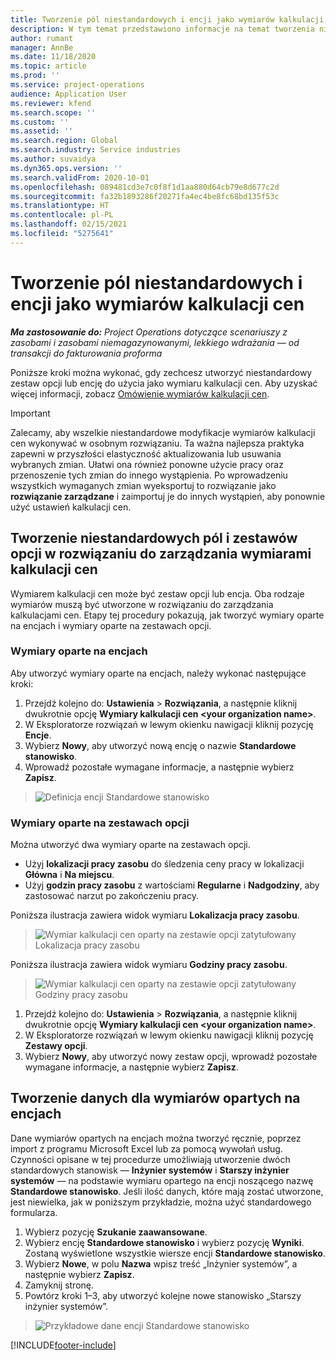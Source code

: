 ```yaml
---
title: Tworzenie pól niestandardowych i encji jako wymiarów kalkulacji cen
description: W tym temat przedstawiono informacje na temat tworzenia niestandardowych zestawów opcji lub encji.
author: rumant
manager: AnnBe
ms.date: 11/18/2020
ms.topic: article
ms.prod: ''
ms.service: project-operations
audience: Application User
ms.reviewer: kfend
ms.search.scope: ''
ms.custom: ''
ms.assetid: ''
ms.search.region: Global
ms.search.industry: Service industries
ms.author: suvaidya
ms.dyn365.ops.version: ''
ms.search.validFrom: 2020-10-01
ms.openlocfilehash: 089481cd3e7c0f8f1d1aa880d64cb79e8d677c2d
ms.sourcegitcommit: fa32b1893286f20271fa4ec4be8fc68bd135f53c
ms.translationtype: HT
ms.contentlocale: pl-PL
ms.lasthandoff: 02/15/2021
ms.locfileid: "5275641"
---
```

# <a name="create-custom-fields-and-entities-as-pricing-dimensions"></a>Tworzenie pól niestandardowych i encji jako wymiarów kalkulacji cen

_**Ma zastosowanie do:** Project Operations dotyczące scenariuszy z zasobami i zasobami niemagazynowanymi, lekkiego wdrażania — od transakcji do fakturowania proforma_

Poniższe kroki można wykonać, gdy zechcesz utworzyć niestandardowy zestaw opcji lub encję do użycia jako wymiaru kalkulacji cen. Aby uzyskać więcej informacji, zobacz [Omówienie wymiarów kalkulacji cen](pricing-dimensions-overview.md).  

> [!IMPORTANT]
> Zalecamy, aby wszelkie niestandardowe modyfikacje wymiarów kalkulacji cen wykonywać w osobnym rozwiązaniu. Ta ważna najlepsza praktyka zapewni w przyszłości elastyczność aktualizowania lub usuwania wybranych zmian. Ułatwi ona również ponowne użycie pracy oraz przenoszenie tych zmian do innego wystąpienia. Po wprowadzeniu wszystkich wymaganych zmian wyeksportuj to rozwiązanie jako **rozwiązanie zarządzane** i zaimportuj je do innych wystąpień, aby ponownie użyć ustawień kalkulacji cen.

  
## <a name="create-custom-fields-and-option-sets-in-the-pricing-dimension-solution"></a>Tworzenie niestandardowych pól i zestawów opcji w rozwiązaniu do zarządzania wymiarami kalkulacji cen

Wymiarem kalkulacji cen może być zestaw opcji lub encja. Oba rodzaje wymiarów muszą być utworzone w rozwiązaniu do zarządzania kalkulacjami cen. Etapy tej procedury pokazują, jak tworzyć wymiary oparte na encjach i wymiary oparte na zestawach opcji.

### <a name="entity-based-dimensions"></a>Wymiary oparte na encjach
Aby utworzyć wymiary oparte na encjach, należy wykonać następujące kroki:

1. Przejdź kolejno do: **Ustawienia** > **Rozwiązania**, a następnie kliknij dwukrotnie opcję **Wymiary kalkulacji cen \<your organization name>**.
2. W Eksploratorze rozwiązań w lewym okienku nawigacji kliknij pozycję **Encje**.
3. Wybierz **Nowy**, aby utworzyć nową encję o nazwie **Standardowe stanowisko**. 
4. Wprowadź pozostałe wymagane informacje, a następnie wybierz **Zapisz**.

> ![Definicja encji Standardowe stanowisko](media/Standard-Title-entity-definition.png)

### <a name="option-set-based-dimensions"></a>Wymiary oparte na zestawach opcji 
Można utworzyć dwa wymiary oparte na zestawach opcji. 

- Użyj **lokalizacji pracy zasobu** do śledzenia ceny pracy w lokalizacji **Główna** i **Na miejscu**. 
- Użyj **godzin pracy zasobu** z wartościami **Regularne** i **Nadgodziny**, aby zastosować narzut po zakończeniu pracy.

Poniższa ilustracja zawiera widok wymiaru **Lokalizacja pracy zasobu**. 

> ![Wymiar kalkulacji cen oparty na zestawie opcji zatytułowany Lokalizacja pracy zasobu](media/Option-set-PD-called-Resource-Work-Location.png)

Poniższa ilustracja zawiera widok wymiaru **Godziny pracy zasobu**. 

> ![Wymiar kalkulacji cen oparty na zestawie opcji zatytułowany Godziny pracy zasobu](media/Option-set-PD-called-Resource-Work-Hours.png)

1. Przejdź kolejno do: **Ustawienia** > **Rozwiązania**, a następnie kliknij dwukrotnie opcję **Wymiary kalkulacji cen \<your organization name>**. 
2. W Eksploratorze rozwiązań w lewym okienku nawigacji kliknij pozycję **Zestawy opcji**. 
3. Wybierz **Nowy**, aby utworzyć nowy zestaw opcji, wprowadź pozostałe wymagane informacje, a następnie wybierz **Zapisz**.

## <a name="create-data-for-entity-based-dimensions"></a>Tworzenie danych dla wymiarów opartych na encjach

Dane wymiarów opartych na encjach można tworzyć ręcznie, poprzez import z programu Microsoft Excel lub za pomocą wywołań usług. Czynności opisane w tej procedurze umożliwiają utworzenie dwóch standardowych stanowisk — **Inżynier systemów** i **Starszy inżynier systemów** — na podstawie wymiaru opartego na encji noszącego nazwę **Standardowe stanowisko**. Jeśli ilość danych, które mają zostać utworzone, jest niewielka, jak w poniższym przykładzie, można użyć standardowego formularza.

1. Wybierz pozycję **Szukanie zaawansowane**.
2. Wybierz encję **Standardowe stanowisko** i wybierz pozycję **Wyniki**. Zostaną wyświetlone wszystkie wiersze encji **Standardowe stanowisko**.
3. Wybierz **Nowe**, w polu **Nazwa** wpisz treść „Inżynier systemów”, a następnie wybierz **Zapisz**.
4. Zamyknij stronę. 
5. Powtórz kroki 1–3, aby utworzyć kolejne nowe stanowisko „Starszy inżynier systemów”.

> ![Przykładowe dane encji Standardowe stanowisko](media/ST-data.png)


[!INCLUDE[footer-include](../includes/footer-banner.md)]